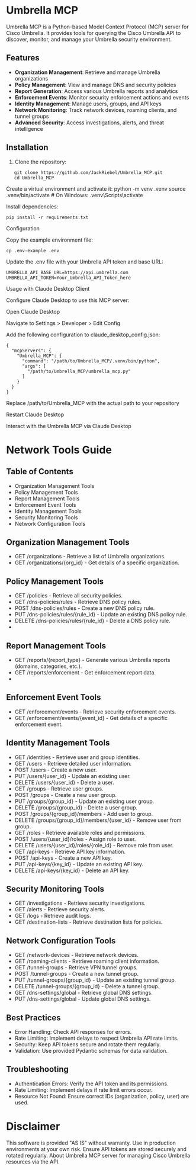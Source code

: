 # Umbrella MCP

Umbrella MCP is a Python-based Model Context Protocol (MCP) server for Cisco Umbrella. It provides tools for querying the Cisco Umbrella API to discover, monitor, and manage your Umbrella security environment.


## Features

- **Organization Management**: Retrieve and manage Umbrella organizations
- **Policy Management**: View and manage DNS and security policies
- **Report Generation**: Access various Umbrella reports and analytics
- **Enforcement Events**: Monitor security enforcement actions and events
- **Identity Management**: Manage users, groups, and API keys
- **Network Monitoring**: Track network devices, roaming clients, and tunnel groups
- **Advanced Security**: Access investigations, alerts, and threat intelligence

## Installation

1. Clone the repository:

```
   git clone https://github.com/JackRiebel/Umbrella_MCP.git
   cd Umbrella_MCP
```

Create a virtual environment and activate it:
python -m venv .venv
source .venv/bin/activate  # On Windows: .venv\Scripts\activate


Install dependencies:
```
pip install -r requirements.txt
```


Configuration

Copy the example environment file:
```
cp .env-example .env
```

Update the .env file with your Umbrella API token and base URL:
```
UMBRELLA_API_BASE_URL=https://api.umbrella.com
UMBRELLA_API_TOKEN=Your_Umbrella_API_Token_here
```


Usage with Claude Desktop Client

Configure Claude Desktop to use this MCP server:

Open Claude Desktop

Navigate to Settings > Developer > Edit Config

Add the following configuration to claude_desktop_config.json:
```
{
  "mcpServers": {
    "Umbrella_MCP": {
      "command": "/path/to/Umbrella_MCP/.venv/bin/python",
      "args": [
        "/path/to/Umbrella_MCP/umbrella_mcp.py"
      ]
    }
  }
}
```

Replace /path/to/Umbrella_MCP with the actual path to your repository



Restart Claude Desktop

Interact with the Umbrella MCP via Claude Desktop


# Network Tools Guide
## Table of Contents

- Organization Management Tools
- Policy Management Tools
- Report Management Tools
- Enforcement Event Tools
- Identity Management Tools
- Security Monitoring Tools
- Network Configuration Tools

## Organization Management Tools
- GET /organizations - Retrieve a list of Umbrella organizations.
- GET /organizations/{org_id} - Get details of a specific organization.
  
## Policy Management Tools
- GET /policies - Retrieve all security policies.
- GET /dns-policies/rules - Retrieve DNS policy rules.
- POST /dns-policies/rules - Create a new DNS policy rule.
- PUT /dns-policies/rules/{rule_id} - Update an existing DNS policy rule.
- DELETE /dns-policies/rules/{rule_id} - Delete a DNS policy rule.
- 
## Report Management Tools
- GET /reports/{report_type} - Generate various Umbrella reports (domains, categories, etc.).
- GET /reports/enforcement - Get enforcement report data.
- 
## Enforcement Event Tools
- GET /enforcement/events - Retrieve security enforcement events.
- GET /enforcement/events/{event_id} - Get details of a specific enforcement event.

## Identity Management Tools
- GET /identities - Retrieve user and group identities.
- GET /users - Retrieve detailed user information.
- POST /users - Create a new user.
- PUT /users/{user_id} - Update an existing user.
- DELETE /users/{user_id} - Delete a user.
- GET /groups - Retrieve user groups.
- POST /groups - Create a new user group.
- PUT /groups/{group_id} - Update an existing user group.
- DELETE /groups/{group_id} - Delete a user group.
- POST /groups/{group_id}/members - Add user to group.
- DELETE /groups/{group_id}/members/{user_id} - Remove user from group.
- GET /roles - Retrieve available roles and permissions.
- POST /users/{user_id}/roles - Assign role to user.
- DELETE /users/{user_id}/roles/{role_id} - Remove role from user.
- GET /api-keys - Retrieve API key information.
- POST /api-keys - Create a new API key.
- PUT /api-keys/{key_id} - Update an existing API key.
- DELETE /api-keys/{key_id} - Delete an API key.
  
## Security Monitoring Tools
- GET /investigations - Retrieve security investigations.
- GET /alerts - Retrieve security alerts.
- GET /logs - Retrieve audit logs.
- GET /destination-lists - Retrieve destination lists for policies.
  
## Network Configuration Tools
- GET /network-devices - Retrieve network devices.
- GET /roaming-clients - Retrieve roaming client information.
- GET /tunnel-groups - Retrieve VPN tunnel groups.
- POST /tunnel-groups - Create a new tunnel group.
- PUT /tunnel-groups/{group_id} - Update an existing tunnel group.
- DELETE /tunnel-groups/{group_id} - Delete a tunnel group.
- GET /dns-settings/global - Retrieve global DNS settings.
- PUT /dns-settings/global - Update global DNS settings.
  
## Best Practices
- Error Handling: Check API responses for errors.
- Rate Limiting: Implement delays to respect Umbrella API rate limits.
- Security: Keep API tokens secure and rotate them regularly.
- Validation: Use provided Pydantic schemas for data validation.

## Troubleshooting
- Authentication Errors: Verify the API token and its permissions.
- Rate Limiting: Implement delays if rate limit errors occur.
- Resource Not Found: Ensure correct IDs (organization, policy, user) are used.

# Disclaimer
This software is provided "AS IS" without warranty. Use in production environments at your own risk. Ensure API tokens are stored securely and rotated regularly.
About
Umbrella MCP server for managing Cisco Umbrella resources via the API.
